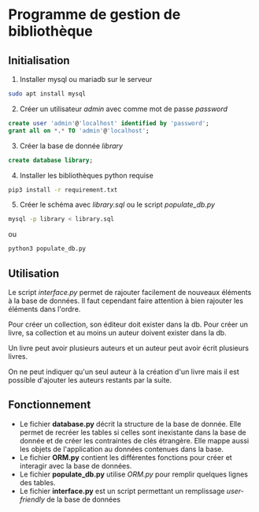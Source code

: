 # Programme de gestion de bibliothèque

## Initialisation 
1. Installer mysql ou mariadb sur le serveur
```bash
sudo apt install mysql
```
2. Créer un utilisateur *admin* avec comme mot de passe *password*
```sql
create user 'admin'@'localhost' identified by 'password';
grant all on *.* TO 'admin'@'localhost';
```
3. Créer la base de donnée *library*
```sql
create database library;
```
4. Installer les bibliothèques python requise 
```bash
pip3 install -r requirement.txt
```
5. Créer le schéma avec *library.sql* ou le script *populate_db.py*
```bash
mysql -p library < library.sql
```
ou
```bash
python3 populate_db.py
```

## Utilisation
Le script *interface.py* permet de rajouter facilement de nouveaux éléments à la base de données. Il faut cependant faire attention à bien rajouter les éléments dans l'ordre.

Pour créer un collection, son éditeur doit exister dans la db. Pour créer un livre, sa collection et au moins un auteur doivent exister dans la db.

Un livre peut avoir plusieurs auteurs et un auteur peut avoir écrit plusieurs livres.

On ne peut indiquer qu'un seul auteur à la création d'un livre mais il est possible d'ajouter les auteurs restants par la suite.

 ## Fonctionnement 
  - Le fichier **database.py** décrit la structure de la base de donnée. Elle permet de recréer les tables si celles sont inexistante dans la base de donnée et de créer les contraintes de clés étrangère. Elle mappe aussi les objets de l'application au données contenues dans la base.
  - Le fichier **ORM.py** contient les différentes fonctions pour créer et interagir avec la base de données.
  - Le fichier **populate_db.py** utilise *ORM.py* pour remplir quelques lignes des tables. 
  - Le fichier **interface.py** est un script permettant un remplissage *user-friendly* de la base de données